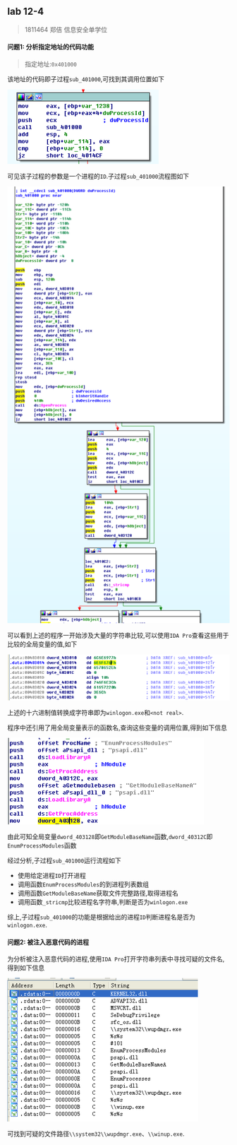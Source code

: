 ## lab 12-4

> 1811464 郑佶 信息安全单学位

#### 问题1: 分析指定地址的代码功能

> 指定地址:`0x401000`

该地址的代码即子过程`sub_401000`,可找到其调用位置如下

![](../IMG/LAB12-4-3.png)

可见该子过程的参数是一个进程的`ID`.子过程`sub_401000`流程图如下

![](../IMG/LAB12-4-1.png)

可以看到上述的程序一开始涉及大量的字符串比较,可以使用`IDA Pro`查看这些用于比较的全局变量的值,如下

![](../IMG/LAB12-4-2.png)

上述的十六进制值转换成字符串即为`winlogon.exe`和`<not real>`.

程序中还引用了用全局变量表示的函数名,查询这些变量的调用位置,得到如下信息

![](../IMG/LAB12-4-4.png)

由此可知全局变量`dword_403128`即`GetModuleBaseName`函数,`dword_40312C`即`EnumProcessModules`函数

经过分析,子过程`sub_401000`运行流程如下

- 使用给定进程`ID`打开进程
- 调用函数`EnumProcessModules`的到进程列表数组
- 调用函数`GetModuleBaseName`获取文件完整路径,取得进程名
- 调用函数`_stricmp`比较进程名字符串,判断是否为`winlogon.exe`

综上,子过程`sub_401000`的功能是根据给出的进程`ID`判断进程名是否为`winlogon.exe`.



#### 问题2: 被注入恶意代码的进程

为分析被注入恶意代码的进程,使用`IDA Pro`打开字符串列表中寻找可疑的文件名,得到如下信息

![](../IMG/LAB12-4-5.png)

可找到可疑的文件路径`\\system32\\wupdmgr.exe`、`\\winup.exe`.

